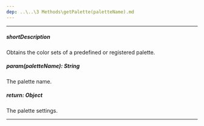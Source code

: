 ```yaml
---
dep: ..\..\3 Methods\getPalette(paletteName).md
---
```

---
##### shortDescription
Obtains the color sets of a predefined or registered palette.

##### param(paletteName): String
The palette name.

##### return: Object
The palette settings.

---
